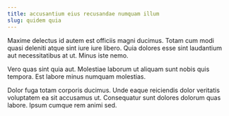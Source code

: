 ```yaml
---
title: accusantium eius recusandae numquam illum
slug: quidem quia
---
```


Maxime delectus id autem est officiis magni ducimus. Totam cum modi quasi deleniti atque sint iure iure libero. Quia dolores esse sint laudantium aut necessitatibus at ut. Minus iste nemo.

Vero quas sint quia aut. Molestiae laborum ut aliquam sunt nobis quis tempora. Est labore minus numquam molestias.

Dolor fuga totam corporis ducimus. Unde eaque reiciendis dolor veritatis voluptatem ea sit accusamus ut. Consequatur sunt dolores dolorum quas labore. Ipsum cumque rem animi sed.
